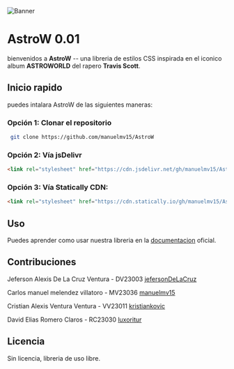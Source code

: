 <img src="https://raw.githubusercontent.com/manuelmv15/AstroW-assets/main/astro.png" alt="Banner">



# AstroW 0.01
 bienvenidos a **AstroW** -- una libreria de estilos CSS inspirada en el iconico album **ASTROWORLD** del rapero **Travis Scott**. 

## Inicio rapido

puedes intalara AstroW de las siguientes maneras:

### Opción 1: Clonar el repositorio

``` bash
 git clone https://github.com/manuelmv15/AstroW
 ```

### Opción 2: Vía jsDelivr
```html
<link rel="stylesheet" href="https://cdn.jsdelivr.net/gh/manuelmv15/AstroW/css/style.css">
```
### Opción 3: Vía Statically CDN:
``` html 
<link rel="stylesheet" href="https://cdn.statically.io/gh/manuelmv15/AstroW/main/css/style.css">
```
## Uso
Puedes aprender como usar nuestra libreria en la [documentacion](https://manuelmv15.github.io/) oficial.

## Contribuciones
Jeferson Alexis De La Cruz Ventura - DV23003 [jefersonDeLaCruz ](https://github.com/JefersonDeLaCruz)

Carlos manuel melendez villatoro - MV23036 [manuelmv15](https://github.com/manuelmv15)

Cristian Alexis Ventura Ventura - VV23011 [kristiankovic](https://github.com/kristiankovic)

David Elias Romero Claros - RC23030 [luxoritur](https://github.com/luxoritur)





## Licencia
Sin licencia, libreria de uso libre.
